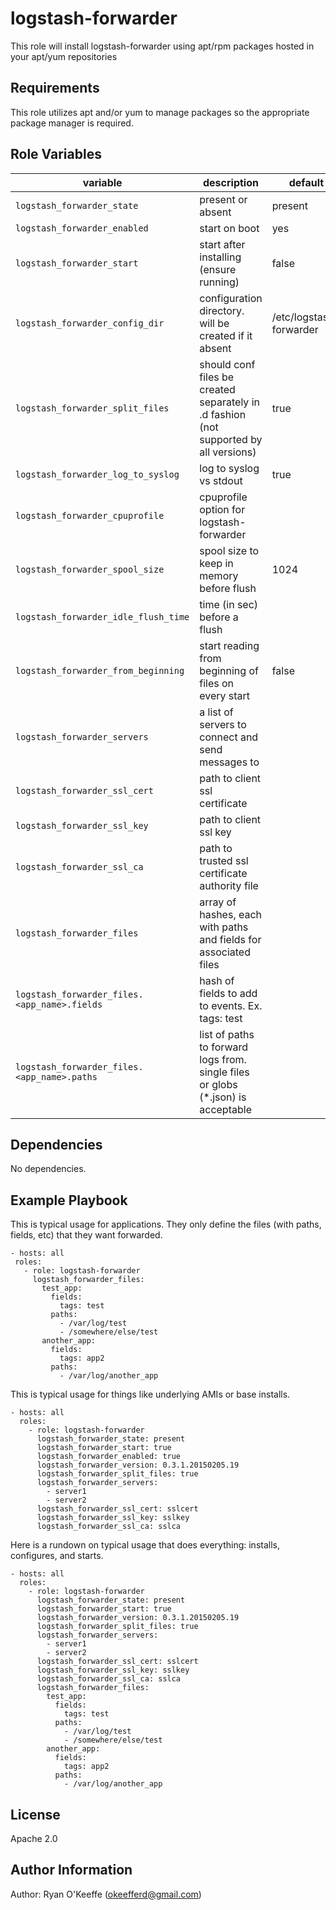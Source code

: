 logstash-forwarder
=========

This role will install logstash-forwarder using apt/rpm packages hosted in your apt/yum repositories

Requirements
------------

This role utilizes apt and/or yum to manage packages so the appropriate package manager is required.

Role Variables
--------------
| variable | description | default | mandatory
|----------|-------------|---------|----------
| `logstash_forwarder_state` | present or absent | present |
| `logstash_forwarder_enabled` | start on boot| yes |
| `logstash_forwarder_start` | start after installing (ensure running) | false |
| `logstash_forwarder_config_dir` | configuration directory. will be created if it absent| /etc/logstash-forwarder |
| `logstash_forwarder_split_files` | should conf files be created separately in .d fashion (not supported by all versions) | true |
| `logstash_forwarder_log_to_syslog` | log to syslog vs stdout | true |
| `logstash_forwarder_cpuprofile` | cpuprofile option for logstash-forwarder |  | no
| `logstash_forwarder_spool_size` | spool size to keep in memory before flush | 1024 |
| `logstash_forwarder_idle_flush_time` | time (in sec) before a flush |  | no
| `logstash_forwarder_from_beginning` | start reading from beginning of files on every start | false |
| `logstash_forwarder_servers` | a list of servers to connect and send messages to |  | yes
| `logstash_forwarder_ssl_cert` | path to client ssl certificate |  | no
| `logstash_forwarder_ssl_key` | path to client ssl key |  | no
| `logstash_forwarder_ssl_ca` | path to trusted ssl certificate authority file |  | yes
| `logstash_forwarder_files` | array of hashes, each with paths and fields for associated files |  | no
| `logstash_forwarder_files.<app_name>.fields` | hash of fields to add to events.  Ex. tags: test |  | no
| `logstash_forwarder_files.<app_name>.paths` | list of paths to forward logs from.  single files or globs (*.json) is acceptable |  | no

Dependencies
------------

No dependencies.

Example Playbook
----------------

This is typical usage for applications.  They only define the files (with paths, fields, etc) that they want forwarded.

    - hosts: all
     roles:
       - role: logstash-forwarder
         logstash_forwarder_files:
           test_app:
             fields:
               tags: test
             paths:
               - /var/log/test
               - /somewhere/else/test
           another_app:
             fields:
               tags: app2
             paths:
               - /var/log/another_app

This is typical usage for things like underlying AMIs or base installs.

    - hosts: all
      roles:
        - role: logstash-forwarder
          logstash_forwarder_state: present
          logstash_forwarder_start: true
          logstash_forwarder_enabled: true
          logstash_forwarder_version: 0.3.1.20150205.19
          logstash_forwarder_split_files: true
          logstash_forwarder_servers:
            - server1
            - server2
          logstash_forwarder_ssl_cert: sslcert
          logstash_forwarder_ssl_key: sslkey
          logstash_forwarder_ssl_ca: sslca

Here is a rundown on typical usage that does everything: installs, configures, and starts.

    - hosts: all
      roles:
        - role: logstash-forwarder
          logstash_forwarder_state: present
          logstash_forwarder_start: true
          logstash_forwarder_version: 0.3.1.20150205.19
          logstash_forwarder_split_files: true
          logstash_forwarder_servers:
            - server1
            - server2
          logstash_forwarder_ssl_cert: sslcert
          logstash_forwarder_ssl_key: sslkey
          logstash_forwarder_ssl_ca: sslca
          logstash_forwarder_files:
            test_app:
              fields:
                tags: test
              paths:
                - /var/log/test
                - /somewhere/else/test
            another_app:
              fields:
                tags: app2
              paths:
                - /var/log/another_app

License
-------

Apache 2.0

Author Information
------------------

Author: Ryan O'Keeffe (okeefferd@gmail.com)
